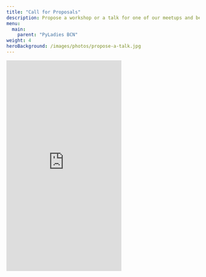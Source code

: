 ```yaml
---
title: "Call for Proposals"
description: Propose a workshop or a talk for one of our meetups and become a part of the community!
menu:
  main:
    parent: "PyLadies BCN"
weight: 4
heroBackground: /images/photos/propose-a-talk.jpg
---
```


<iframe src="https://docs.google.com/forms/d/e/1FAIpQLSfEnxT7IrbsFvVbofwcFVqO_uKy9n74STbnfC_zCP_prvJIKA/viewform" class="w-100"  style="height:550px" scrolling="yes" frameborder="0" webkitallowfullscreen="" mozallowfullscreen="" allowfullscreen=""></iframe>
